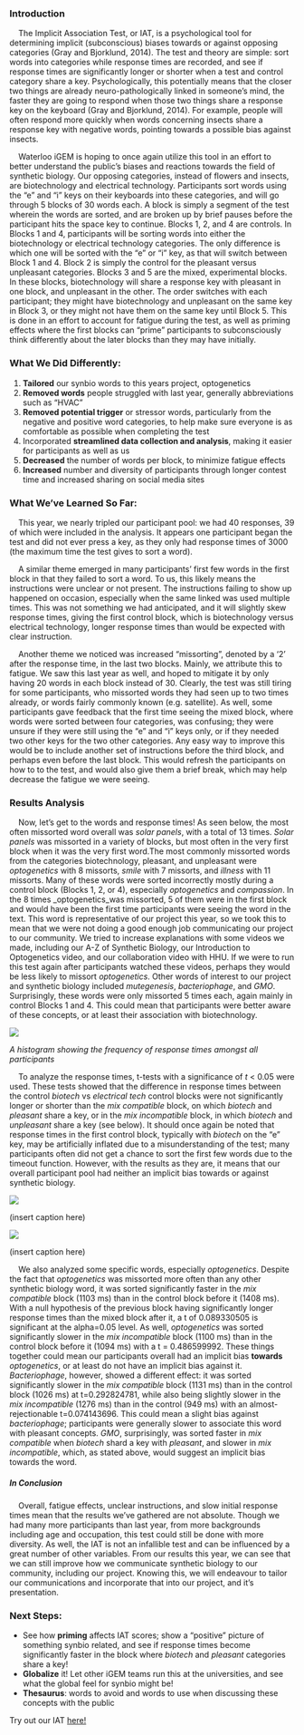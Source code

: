 
### Introduction
&nbsp;&nbsp;&nbsp;&nbsp;The Implicit Association Test, or IAT, is a psychological tool for determining implicit (subconscious) biases towards or against opposing categories (Gray and Bjorklund, 2014). The test and theory are simple: sort words into categories while response times are recorded, and see if response times are significantly longer or shorter when a test and control category share a key. Psychologically, this potentially means that the closer two things are already neuro-pathologically linked in someone’s mind, the faster they are going to respond when those two things share a response key on the keyboard (Gray and Bjorklund, 2014). For example, people will often respond more quickly when words concerning insects share a response key with negative words, pointing towards a possible bias against insects. 

&nbsp;&nbsp;&nbsp;&nbsp;Waterloo iGEM is hoping to once again utilize this tool in an effort to better understand the public’s biases and reactions towards the field of synthetic biology. Our opposing categories, instead of flowers and insects, are biotechnology and electrical technology. Participants sort words using the “e” and “i” keys on their keyboards into these categories, and will go through 5 blocks of 30 words each. A block is simply a segment of the test wherein the words are sorted, and are broken up by brief pauses before the participant hits the space key to continue. Blocks 1, 2, and 4 are controls. In Blocks 1 and 4, participants will be sorting words into either the biotechnology or electrical technology categories. The only difference is which one will be sorted with the “e” or “i” key, as that will switch between Block 1 and 4. Block 2 is simply the control for the pleasant versus unpleasant categories. Blocks 3 and 5 are the mixed, experimental blocks. In these blocks, biotechnology will share a response key with pleasant in one block, and unpleasant in the other. The order switches with each participant; they might have biotechnology and unpleasant on the same key in Block 3, or they might not have them on the same key until Block 5. This is done in an effort to account for fatigue during the test, as well as priming effects where the first blocks can “prime” participants to subconsciously think differently about the later blocks than they may have initially.

### What We Did Differently:
1) **Tailored** our synbio words to this years project, optogenetics
2) **Removed words** people struggled with last year, generally abbreviations such as “HVAC”
3) **Removed potential trigger** or stressor words, particularly from the negative and positive word categories, to help make sure everyone is as comfortable as possible when completing the test
4) Incorporated  **streamlined data collection and analysis**, making it easier for participants as well as us
5) **Decreased** the number of words per block, to minimize fatigue effects 
6) **Increased** number and diversity of participants through longer contest time and increased sharing on social media sites


### What We’ve Learned So Far:

&nbsp;&nbsp;&nbsp;&nbsp;This year, we nearly tripled our participant pool: we had 40 responses, 39 of which were included in the analysis. It appears one participant began the test and did not ever press a key, as they only had response times of 3000 (the maximum time the test gives to sort a word). 

&nbsp;&nbsp;&nbsp;&nbsp;A similar theme emerged in many participants’ first few words in the first block in that they failed to sort a word. To us, this likely means the instructions were unclear or not present. The instructions failing to show up happened on occasion, especially when the same linked was used multiple times. This was not something we had anticipated, and it will slightly skew response times, giving the first control block, which is biotechnology versus electrical technology, longer response times than would be expected with clear instruction. 

&nbsp;&nbsp;&nbsp;&nbsp;Another theme we noticed was increased “missorting”, denoted by a ‘2’ after the response time, in the last two blocks. Mainly, we attribute this to fatigue. We saw this last year as well, and hoped to mitigate it by only having 20 words in each block instead of 30. Clearly, the test was still tiring for some participants, who missorted words they had seen up to two times already, or words fairly commonly known (e.g. satellite). As well, some participants gave feedback that the first time seeing the mixed block, where words were sorted between four categories, was confusing; they were unsure if they were still using the “e” and “i” keys only, or if they needed two other keys for the two other categories. Any easy way to improve this would be to include another set of instructions before the third block, and perhaps even before the last block. This would refresh the participants on how to to the test, and would also give them a brief break, which may help decrease the fatigue we were seeing. 
	
### Results Analysis

&nbsp;&nbsp;&nbsp;&nbsp;Now, let’s get to the words and response times! As seen below, the most often missorted word overall was _solar panels_, with a total of 13 times. _Solar panels_ was missorted in a variety of blocks, but most often in the very first block when it was the very first word.The most commonly missorted words from the categories biotechnology, pleasant, and unpleasant were _optogenetics_ with 8 missorts, _smile_ with 7 missorts, and _illness_ with 11 missorts. Many of these words were sorted incorrectly mostly during a control block (Blocks 1, 2, or 4), especially _optogenetics_ and _compassion_. In the 8 times _optogenetics_was missorted, 5 of them were in the first block and would have been the first time participants were seeing the word in the text. This word is representative of our project this year, so we took this to mean that we were not doing a good enough job communicating our project to our community. We tried to increase explanations with some videos we made, including our A-Z of Synthetic Biology, our Introduction to Optogenetics video, and our collaboration video with HHU. If we were to run this test again after participants watched these videos, perhaps they would be less likely to missort _optogenetics_. Other words of interest to our project and synthetic biology included _mutegenesis_, _bacteriophage_, and _GMO_. Surprisingly, these words were only missorted 5 times each, again mainly in control Blocks 1 and 4. This could mean that participants were better aware of these concepts, or at least their association with biotechnology.  

![](http://2018.igem.org/wiki/images/5/5a/T--Waterloo--Communication-graph3.png)

_A histogram showing the frequency of response times amongst all participants_

&nbsp;&nbsp;&nbsp;&nbsp;To analyze the response times, t-tests with a significance of _t_ < 0.05 were used. These tests showed that the difference in response times between the control _biotech_ vs _electrical tech_ control blocks were not significantly longer or shorter than the _mix compatible_ block, on which _biotech_ and _pleasant_ share a key, or in the _mix incompatible_ block, in which _biotech_ and _unpleasant_ share a key (see below). It should once again be noted that response times in the first control block, typically with _biotech_ on the “e” key, may be artificially inflated due to a misunderstanding of the test; many participants often did not get a chance to sort the first few words due to the timeout function. However, with the results as they are, it means that our overall participant pool had neither an implicit bias towards or against synthetic biology.  

![](http://2018.igem.org/wiki/images/c/c5/T--Waterloo--Communication-graph1.png)

(insert caption here)

![](http://2018.igem.org/wiki/images/8/85/T--Waterloo--Communication-graph2.png)

(insert caption here)

&nbsp;&nbsp;&nbsp;&nbsp;We also analyzed some specific words, especially _optogenetics_. Despite the fact that _optogenetics_ was missorted more often than any other synthetic biology word, it was sorted significantly faster in the _mix compatible_ block (1103 ms)  than in the control block before it (1408 ms). With a null hypothesis of the previous block having significantly longer response times than the mixed block after it, a t of 0.089330505 is significant at the alpha=0.05 level. As well, _optogenetics_ was sorted significantly slower in the _mix incompatible_ block (1100 ms) than in the control block before it (1094 ms) with a t = 0.486599992. These things together could mean our participants overall had an implicit bias **towards** _optogenetics_, or at least do not have an implicit bias against it. _Bacteriophage_, however, showed a different effect: it was sorted significantly slower in the _mix compatible_ block (1131 ms) than in the control block (1026 ms) at t=0.292824781, while also being slightly slower in the _mix incompatible_ (1276 ms) than in the control (949 ms) with an almost-rejectionable t=0.074143696. This could mean a slight bias against _bacteriophage_; participants were generally slower to associate this word with pleasant concepts. _GMO_, surprisingly, was sorted faster in _mix compatible_ when _biotech_ shard a key with _pleasant_, and slower in _mix incompatible_, which, as stated above, would suggest an implicit bias towards the word. 

##### In Conclusion

&nbsp;&nbsp;&nbsp;&nbsp;Overall, fatigue effects, unclear instructions, and slow initial response times mean that the results we’ve gathered are not absolute. Though we had many more participants than last year, from more backgrounds including age and occupation, this test could still be done with more diversity. As well, the IAT is not an infallible test and can be influenced by a great number of other variables. From our results this year, we can see that we can still improve how we communicate synthetic biology to our community, including our project. Knowing this, we will endeavour to tailor our communications and incorporate that into our project, and it’s presentation.

### Next Steps:
* See how **priming** affects IAT scores; show a “positive” picture of something synbio related, and see if response times become significantly faster in the block where _biotech_ and _pleasant_ categories share a key!
* **Globalize** it! Let other iGEM teams run this at the universities, and see what the global feel for synbio might be!
* **Thesaurus**: words to avoid and words to use when discussing these concepts with the public

Try out our IAT [here!](http://igem.uwaterloo.ca/IAT/)


